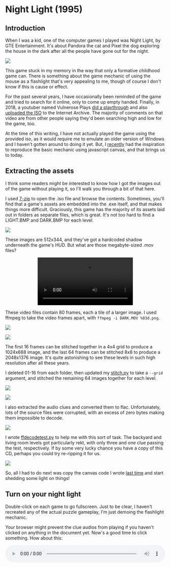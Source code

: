 Night Light (1995)
==================

## Introduction

When I was a kid, one of the computer games I played was Night Light, by GTE Entertainment. It's about Pandora the cat and Pixel the dog exploring the house in the dark after all the people have gone out for the night.

![](cover.jpg)

This game stuck in my memory in the way that only a formative childhood game can. There is something about the game mechanic of using the mouse as a flashlight that's very appealing to me, though of course I don't know if this is cause or effect.

For the past several years, I have occasionally been reminded of the game and tried to search for it online, only to come up empty handed. Finally, in 2018, a youtuber named Vulnerose Plays [did a playthrough](https://www.youtube.com/watch?v=KYDoBcFcGM8) and also [uploaded the ISO](https://archive.org/details/NightLight_201809) to the Internet Archive. The majority of comments on that video are from other people saying they'd been searching high and low for the game, too.

At the time of this writing, I have not actually played the game using the provided iso, as it would require me to emulate an older version of Windows and I haven't gotten around to doing it yet. But, I [recently](/writing/browser_in_the_dark) had the inspiration to reproduce the basic mechanic using javascript canvas, and that brings us to today.

## Extracting the assets

I think some readers might be interested to know how I got the images out of the game without playing it, so I'll walk you through a bit of that here.

I used [7-zip](https://www.7-zip.org/) to open the .iso file and browse the contents. Sometimes, you'll find that a game's assets are embedded into the .exe itself, and that makes things more difficult. Graciously, this game has the majority of its assets laid out in folders as separate files, which is great. It's not too hard to find a LIGHT.BMP and DARK.BMP for each level.

![](7z_bmp.png)

These images are 512x344, and they've got a hardcoded shadow underneath the game's HUD. But what are those megabyte-sized .mov files?

<center><video controls src="garg_dark_tiles.mp4"/></center>

These video files contain 80 frames, each a tile of a larger image. I used ffmpeg to take the video frames apart, with `ffmpeg -i DARK.MOV %03d.png`.

![](ffmpeg_mov_to_png.png)

![](frames.png)

The first 16 frames can be stitched together in a 4x4 grid to produce a 1024x688 image, and the last 64 frames can be stitched 8x8 to produce a 2048x1376 image. It's quite astonishing to see these levels in such high resolution after all these years.

I deleted 01-16 from each folder, then updated my [stitch.py](https://github.com/voussoir/cmd/blob/master/stitch.py) to take a `--grid` argument, and stitched the remaining 64 images together for each level.

![](stitch_8x8.png)

![](all_stitching.png)

I also extracted the audio clues and converted them to flac. Unfortunately, lots of the source files were corrupted, with an excess of zero bytes making them impossible to decode.

![](hxd.png)

I wrote [ffdecodetest.py](https://github.com/voussoir/cmd/blob/master/ffdecodetest.py) to help me with this sort of task. The backyard and living room levels got particularly rekt, with only three and one clue passing the test, respectively. If by some very lucky chance you have a copy of this CD, perhaps you could try re-ripping it for us.

![](ffdecodetest.png)

So, all I had to do next was copy the canvas code I wrote [last time](/writing/browser_in_the_dark) and start shedding some light on things!

## Turn on your night light

<style>
.nightlight_game
{
    width: 100%;
    margin-block-start: 1em;
    aspect-ratio: 2048/1376;
    cursor: none;
}
</style>

Double-click on each game to go fullscreen. Just to be clear, I haven't recreated any of the actual puzzle gameplay, I'm just demoing the flashlight mechanic.

Your browser might prevent the clue audios from playing if you haven't clicked on anything in the document yet. Now's a good time to click something. How about this:

<audio id="theme_audio" controls src="night_light_theme.flac" style="width: 100%"/>

<audio id="clue_audio"/>

<canvas class="nightlight_game" data-prefix="ATTC"></canvas>

<canvas class="nightlight_game" data-prefix="BATH"></canvas>

<canvas class="nightlight_game" data-prefix="BEDR"></canvas>

<canvas class="nightlight_game" data-prefix="BKYD"></canvas>

<canvas class="nightlight_game" data-prefix="GARG"></canvas>

<canvas class="nightlight_game" data-prefix="KITC"></canvas>

<canvas class="nightlight_game" data-prefix="LIVR"></canvas>

<canvas class="nightlight_game" data-prefix="NURS"></canvas>

## The missing menu files

I'm glad that the level images were easy to extract, since those were the most important parts for me. However, I really would like to get the main menu images and the staff credit portraits out as well.

I looked through all the files with 7z, expecting to find a .bmp or a tiled .mov representing the menu, and I'm simply stumped. I don't see them anywhere. The closest thing I could find was MMCHOICE.MOV, where Pixel and Pandora discuss the level options.

<center><video controls src="mmchoice.mp4"/></center>

The game has several of these overlays for each of the levels too, so this file isn't unique in that regard. What I mean is, it's tempting to think mmchoice.mov would contain the full menu art if only we could zoom out somehow, and the other pixels are hiding just out of frame, but I don't think that's the case. The background art should be a separate file like the levels.

Perhaps I simply missed something, or perhaps they are embedded somewhere else. The game's NIGHTMPC.EXE is 7.7 MB, which seems big enough to hold some secrets. I searched through the binary to find any BMP or MOV headers but didn't have any luck. My understanding is that the game is supposed to work on both Windows and Mac: many of the game resources are provided in duplicate (BMP/PIC, WAV/AIF), but as far as binaries go I only see exe. Is there more somewhere that I'm not seeing? Are some files missing, and would that include the menu art?

If you discover anything, send me an email!

Along the way, I also found these image masks which give a hint as to how some of the click detection was done, which I think is very clever.

<center><img src="menu_mask.png"/> <img src="credits_mask.png"/></center>

## Conclusion

If you watch Tom Scott, you may have seen his video about [Need for Speed](https://www.youtube.com/watch?v=juRkaqkDfCM "I drove my childhood favorite racing game in real life"), a sentimental visit to the real life location after which a level from the game was modeled.

> All the things that we create, whether you have a big audience or whether you're just making stuff for the folks close to you, sure, maybe those things you make will be forgotten. Or maybe those things you create will get laid down as someone's long term memory, and affect them a lot later in their life. So, make nice things. Try to give people something they'll be nostalgic about. You never know what impressions you might be making for the future.

A kind thank you to all of these people:

<audio id="credits_audio" controls src="credits.flac" style="width: 100%"/>

Have fun!

<script>
IMAGE_WIDTH = 2048;
IMAGE_HEIGHT = 1376;
ASPECT_RATIO = IMAGE_WIDTH / IMAGE_HEIGHT;

clues = {}
clues["ATTC"] = [
"ATTC_FA01BIRD.flac", "ATTC_FA02COAT.flac", "ATTC_FA03ZMAN.flac", "ATTC_FA04BANA.flac",
"ATTC_FA05SUMO.flac", "ATTC_FA06ZAPE.flac", "ATTC_FA07TRAN.flac", "ATTC_FA08BELL.flac",
"ATTC_FA09ZFOX.flac", "ATTC_FA10BLOK.flac", "ATTC_FA11WIMP.flac", "ATTC_FA12FALL.flac",
"ATTC_FA13ROBT.flac", "ATTC_FA14FREK.flac", "ATTC_FA15CHIP.flac", "ATTC_FA16ZBUG.flac",
"ATTC_FA17MSTR.flac", "ATTC_FA18OCTO.flac", "ATTC_FA19ZBOX.flac", "ATTC_FA20CROK.flac",
"ATTC_FA21UNIC.flac", "ATTC_FA22CRRT.flac", "ATTC_FA23ZBEE.flac", "ATTC_FA24BIRD.flac",
"ATTC_FA25RBBT.flac", "ATTC_FA26SURF.flac", "ATTC_FA27ZEGG.flac", "ATTC_FA28TRTL.flac",
"ATTC_FA29DUCK.flac", "ATTC_FA30ZDOG.flac", "ATTC_FB01LGHT.flac", "ATTC_FB02STCK.flac",
"ATTC_FB03DEAD.flac", "ATTC_FB04KITE.flac", "ATTC_FB05RAQT.flac", "ATTC_FB06SQRL.flac",
"ATTC_FB07ROPE.flac", "ATTC_FB08BALL.flac", "ATTC_FB09CLUB.flac", "ATTC_FB10BOOM.flac",
"ATTC_FB11SCCR.flac", "ATTC_FB12GOLF.flac", "ATTC_FB13BATN.flac", "ATTC_FB14HMMR.flac",
"ATTC_FB15ZNUT.flac", "ATTC_FB16ZBAT.flac", "ATTC_FB18ZBAG.flac", "ATTC_FB19SQRL.flac",
"ATTC_FB20BORD.flac", "ATTC_FB21SOCK.flac", "ATTC_FB22STAR.flac", "ATTC_FB23ZHAT.flac",
"ATTC_FB24PCHR.flac"
]
clues["BATH"] = [
"BATH_AA01GOST.flac", "BATH_AA02DRGN.flac", "BATH_AA03CLAW.flac", "BATH_AA04FACE.flac",
"BATH_AA05BSNK.flac", "BATH_AA06OCTO.flac", "BATH_AA07RSNK.flac", "BATH_AA08ZRAT.flac",
"BATH_AA09SNAL.flac", "BATH_AA10SHRF.flac", "BATH_AA11BADG.flac", "BATH_AA12EELL.flac",
"BATH_AA13SHRK.flac", "BATH_AA14SWNG.flac", "BATH_AA15MSTR.flac", "BATH_AA16ELPH.flac",
"BATH_AA17WEZL.flac", "BATH_AA18BTNG.flac", "BATH_AA19EYEZ.flac", "BATH_AA20TETH.flac",
"BATH_AA21LMAN.flac", "BATH_AA22SMAN.flac", "BATH_AA23JROG.flac", "BATH_AA24GRML.flac",
"BATH_AA25FISH.flac", "BATH_AA26ZSUB.flac", "BATH_AA27TBD1.flac", "BATH_AA28FSTR.flac",
"BATH_AA29GSTR.flac", "BATH_AA30ZEYE.flac", "BATH_AB01GOST.flac", "BATH_AB01ZCAT.flac",
"BATH_AB02TBSH.flac", "BATH_AB03TREE.flac", "BATH_AB04OLET.flac", "BATH_AB05FACT.flac",
"BATH_AB06SHOT.flac", "BATH_AB07ZCAP.flac", "BATH_AB08CLNZ.flac", "BATH_AB09TBSH.flac",
"BATH_AB10SHRT.flac", "BATH_AB11TOWL.flac", "BATH_AB12PFSH.flac", "BATH_AB13TSSU.flac",
"BATH_AB14BRSH.flac", "BATH_AB15TROL.flac", "BATH_AB16SHOE.flac", "BATH_AB17BBSH.flac",
"BATH_AB18SDRP.flac", "BATH_AB19RSOP.flac", "BATH_AB20SDPD.flac", "BATH_AB21COLD.flac",
"BATH_AB22ZRAG.flac", "BATH_AB23SUDZ.flac", "BATH_AB24FLAG.flac", "BATH_AB25PAI1.flac",
"BATH_AB25PAIL.flac", "BATH_AB26BBAL.flac", "BATH_AB27SPNG.flac", "BATH_AB28DUCK.flac",
"BATH_AB29BAL1.flac", "BATH_AB29BALL.flac", "BATH_AB30KFSH.flac", "BATH_AB31SHRK.flac",
"BATH_AB32TPST.flac"
]
clues["BEDR"] = [
"BEDR_CA01JSTR.flac", "BEDR_CA02FMAN.flac", "BEDR_CA02MAN.flac", "BEDR_CA03FPOT.flac",
"BEDR_CA04WTCH.flac", "BEDR_CA05PMAN.flac", "BEDR_CA06PLNE.flac", "BEDR_CA07ZSUB.flac",
"BEDR_CA08MSTR.flac", "BEDR_CA09MSTR.flac", "BEDR_CA10MSTR.flac", "BEDR_CA11MSTR.flac",
"BEDR_CA12TRAN.flac", "BEDR_CA13HPPO.flac", "BEDR_CA14MUMY.flac", "BEDR_CA15RCKT.flac",
"BEDR_CB23BBAL.flac", "BEDR_CB24ZBAT.flac", "BEDR_CB25PLNE.flac", "BEDR_CB26ZCAP.flac",
"BEDR_CB27TBER.flac", "BEDR_CB28TCAN.flac", "BEDR_CB29HORS.flac", "BEDR_CB30FBAL.flac",
"BEDR_CB31SNKR.flac", "BEDR_CB32PILO.flac"
]
clues["BKYD"] = [
"BKYD_GB12FINN.flac", "BKYD_GB13BIGW.flac", "BKYD_GB16STCK.flac"
]
clues["GARG"] = [
"GARG_EA04GRFF.flac", "GARG_EA05FISH.flac", "GARG_EA06JAIL.flac", "GARG_EA07DRVR.flac",
"GARG_EA08KROO.flac", "GARG_EA09MUMY.flac", "GARG_EA10MSTR.flac", "GARG_EA11ROBT.flac",
"GARG_EA12BRED.flac", "GARG_EA13ZJAR.flac", "GARG_EA14FFLY.flac", "GARG_EA15SNKE.flac",
"GARG_EA16CPLR.flac", "GARG_EA17ZBAT.flac", "GARG_EA18BRNG.flac", "GARG_EA19ELPH.flac",
"GARG_EA20MSTR.flac", "GARG_EA21DUDE.flac", "GARG_EA22ZCAR.flac", "GARG_EA23APPL.flac",
"GARG_EA24SNKE.flac", "GARG_EA25MSTR.flac", "GARG_EA26CNON.flac", "GARG_EA27ZEYE.flac",
"GARG_EA28DNUT.flac", "GARG_EA29CLWN.flac", "GARG_EA30HSTK.flac", "GARG_EA31LIPS.flac",
"GARG_EB01BTTL.flac", "GARG_EB02NOTE.flac", "GARG_EB03ZSAW.flac", "GARG_EB04ZSAW.flac",
"GARG_EB05HMMR.flac", "GARG_EB07SDRV.flac", "GARG_EB08CHSL.flac", "GARG_EB09SCSR.flac",
"GARG_EB10WRCH.flac", "GARG_EB11SCKT.flac", "GARG_EB12DRVR.flac", "GARG_EB13VENT.flac",
"GARG_EB14SOAP.flac", "GARG_EB15KNOB.flac", "GARG_EB16BSKT.flac", "GARG_EB17BALL.flac",
"GARG_EB18BEAR.flac", "GARG_EB19GRSE.flac", "GARG_EB20BBAT.flac", "GARG_EB21BBAL.flac",
"GARG_EB22TIRE.flac", "GARG_EB23MOUS.flac", "GARG_EB24ZHAT.flac", "GARG_EB25SEAT.flac",
"GARG_EB26RLLR.flac", "GARG_EB27PCAN.flac", "GARG_EB28BRSH.flac", "GARG_EB29BUCT.flac"
]
clues["KITC"] = [
"KITC_BA01EYEZ.flac", "KITC_BA02EYEZ.flac", "KITC_BA03OWLI.flac", "KITC_BA04MSTR.flac",
"KITC_BA05EYEZ.flac", "KITC_BA06FORT.flac", "KITC_BA07MSTR.flac", "KITC_BA08OCTO.flac",
"KITC_BA09DILO.flac", "KITC_BA10SNKE.flac", "KITC_BA11MAN1.flac"
]
clues["LIVR"] = [
"LIVR_DA18DEER.flac"
]
clues["NURS"] = [
"NURS_HA12CHST.flac", "NURS_HA16TRIO.flac", "NURS_HB17ZFOX.flac", "NURS_HB20BALL.flac"
]
const theme_audio = document.getElementById("theme_audio");
const clue_audio = document.getElementById("clue_audio");
const credits_audio = document.getElementById("credits_audio");
let active_prefix;

let clue_timeout;

function clue_loop()
{
    let delay;
    const do_play = (
        active_prefix &&
        document.hasFocus() &&
        theme_audio.paused &&
        clue_audio.paused &&
        credits_audio.paused &&
        clues[active_prefix].length > 0
    );
    if (do_play)
    {
        const options = clues[active_prefix];
        const index = Math.floor(Math.random() * options.length);
        const clue = options.splice(index, 1)[0];
        clue_audio.src = "clues/" + clue;
        delay = (Math.random() * 10000) + 7000;
        clue_audio.play();
    }
    else
    {
        delay = 2000;
    }
    clue_timeout = setTimeout(clue_loop, delay);
}

function draw_game(game, light_x, light_y)
{
    const ctx = game.getContext("2d");
    ctx.clearRect(0, 0, game.width, game.height);

    const region = new Path2D();
    // // A little padding off screen helps reduce slivers of light.
    // region.rect(-10, -10, game.width+20, game.height+20);
    // ctx.fill(region);

    let draw_width;
    let draw_height;
    const game_aspect = game.width / game.height;
    if (game_aspect > ASPECT_RATIO)
    {
        draw_height = game.height;
        draw_width = ASPECT_RATIO * draw_height;
    }
    else
    {
        draw_width = game.width;
        draw_height = draw_width / ASPECT_RATIO;
    }

    const offset_left = (game.width - draw_width) / 2;
    const offset_top = (game.height - draw_height) / 2;

    if (light_x === null || light_y === null)
    {
        ctx.globalCompositeOperation = "source-over";
        ctx.drawImage(game.image_dark, offset_left, offset_top, draw_width, draw_height);
    }
    else
    {
        ctx.globalCompositeOperation = "source-over";
        ctx.beginPath();
        const light_radius = draw_height / 6;
        ctx.ellipse(light_x, light_y, light_radius, light_radius, Math.PI / 4, 0, 2 * Math.PI);
        ctx.closePath();
        ctx.fill();

        ctx.globalCompositeOperation = "source-in";
        ctx.drawImage(game.image_light, offset_left, offset_top, draw_width, draw_height);

        ctx.globalCompositeOperation = "destination-over";
        ctx.drawImage(game.image_dark, offset_left, offset_top, draw_width, draw_height);
    }
}

function nightlight_dblclick(event)
{
    const game = event.target.closest(".nightlight_game");
    if (document.fullscreenElement === null)
    {
        game.requestFullscreen();
    }
    else
    {
        document.exitFullscreen();
    }
    event.preventDefault();
    event.stopPropagation();
    document.getSelection().removeAllRanges();
    return false;
}

function nightlight_mouseenter(event)
{
    const game = event.target.closest(".nightlight_game");
    active_prefix = game.dataset.prefix;
    clearTimeout(clue_timeout);
    clue_timeout = setTimeout(clue_loop, 3000);
}

function nightlight_mouseleave(event)
{
    active_prefix = null;
    const game = event.target.closest(".nightlight_game");
    showdark(game);
    clearTimeout(clue_timeout);
}

function nightlight_mousemove(event)
{
    const game = event.target.closest(".nightlight_game");
    if (! (game.image_dark.complete && game.image_light.complete))
    {
        return;
    }
    draw_game(game, event.offsetX, event.offsetY);
}

function resize_nightlights(event)
{
    for (const game of document.getElementsByClassName("nightlight_game"))
    {
        game.width = game.offsetWidth;
        game.height = game.offsetHeight;
        showdark(game);
    }
}

function showdark(game)
{
    if (! game.image_dark.complete)
    {
        setTimeout(() => {showdark(game);}, 100);
    }
    draw_game(game, null, null)
}

function on_pageload()
{
    for (const game of document.getElementsByClassName("nightlight_game"))
    {
        game.image_dark = new Image();
        game.image_dark.src = game.dataset.prefix + "_DARK.png";
        game.image_light = new Image();
        game.image_light.src = game.dataset.prefix + "_LIGHT.png";

        game.addEventListener("dblclick", nightlight_dblclick);
        game.addEventListener("mouseenter", nightlight_mouseenter);
        game.addEventListener("mouseleave", nightlight_mouseleave);
        game.addEventListener("mousemove", nightlight_mousemove);
    }
    window.addEventListener("resize", resize_nightlights);

    resize_nightlights();
}
document.addEventListener("DOMContentLoaded", on_pageload);
</script>
